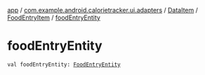 [app](../../../index.md) / [com.example.android.calorietracker.ui.adapters](../../index.md) / [DataItem](../index.md) / [FoodEntryItem](index.md) / [foodEntryEntity](./food-entry.md)

# foodEntryEntity

`val foodEntryEntity: `[`FoodEntryEntity`](../../../com.example.android.calorietracker.data.models/-food-entry/index.md)